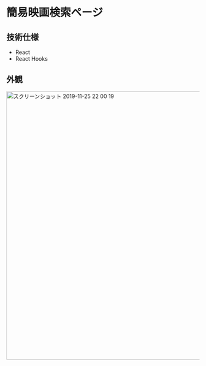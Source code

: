 # 簡易映画検索ページ
## 技術仕様
- React
- React Hooks

## 外観
<img width="700" alt="スクリーンショット 2019-11-25 22 00 19" src="https://user-images.githubusercontent.com/14174467/69542660-46e0b580-0fcf-11ea-8b13-32637d1eaac2.png">
